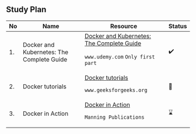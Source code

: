 ## Study Plan 

|No|Name|Resource|Status|
|--|----|--------|------|
|1.|Docker and Kubernetes: The Complete Guide|[Docker and Kubernetes: The Complete Guide](https://www.udemy.com/course/docker-and-kubernetes-the-complete-guide/) <p>  ```www.udemy.com``` ```Only first part```|:heavy_check_mark:|
|2.|Docker tutorials|[Docker tutorials](https://www.geeksforgeeks.org/docker-tutorial/?ref=lbp) <p> ```www.geeksforgeeks.org```|:book:|
|3.|Docker in Action|[Docker in Action](https://github.com/abbos0123/Computer-Science-Books/blob/main/DevOps/Docker/Docker%20in%20action%20(second%20edition).pdf) <p> ```Manning Publications```|:hourglass:|
